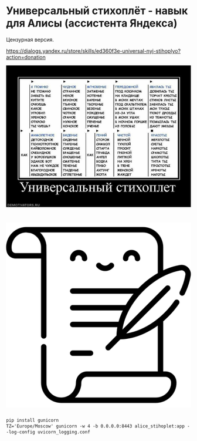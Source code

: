 # Универсальный стихоплёт - навык для Алисы (ассистента Яндекса)

Цензурная версия.

https://dialogs.yandex.ru/store/skills/ed360f3e-universal-nyj-stihoplyo?action=donation

![](https://github.com/rdavydov/alice/blob/main/stihoplet.png?raw=true)

# ![](https://github.com/rdavydov/alice/blob/main/logo.png?raw=true)

```
pip install gunicorn
TZ='Europe/Moscow' gunicorn -w 4 -b 0.0.0.0:8443 alice_stihoplet:app --log-config uvicorn_logging.conf
```
